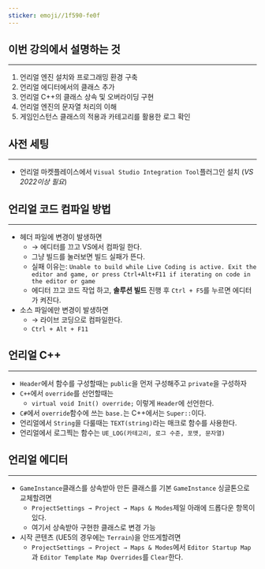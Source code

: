 ```yaml
---
sticker: emoji//1f590-fe0f
---
```

## 이번 강의에서 설명하는 것
---
1. 언리얼 엔진 설치와 프로그래밍 환경 구축
2. 언리얼 에디터에서의 클래스 추가
3. 언리얼 C++의 클래스 상속 및 오버라이딩 구현
4. 언리얼 엔진의 문자열 처리의 이해
5. 게임인스턴스 클래스의 적용과 카테고리를 활용한 로그 확인

## 사전 세팅
---
- 언리얼 마켓플레이스에서 `Visual Studio Integration Tool`플러그인 설치 (*VS 2022이상 필요*)


## 언리얼 코드 컴파일 방법
---
- 헤더 파일에 변경이 발생하면
	- → 에디터를 끄고 VS에서 컴파일 한다.
	- 그냥 빌드를 눌러보면 빌드 실패가 뜬다.
	- 실패 이유는: `Unable to build while Live Coding is active. Exit the editor and game, or press Ctrl+Alt+F11 if iterating on code in the editor or game`
	- 에디터 끄고 코드 작업 하고, **솔루션 빌드** 진행 후 `Ctrl + F5`를 누르면 에디터가 켜진다.
- 소스 파일에만 변경이 발생하면
	- → 라이브 코딩으로 컴파일한다.
	- `Ctrl + Alt + F11`


## 언리얼 C++
---
- `Header`에서 함수를 구성할때는 `public`을 먼저 구성해주고 `private`을 구성하자
- `C++`에서 `override`를 선언할때는
	- `virtual void Init() override;` 이렇게 `Header`에 선언한다.
- `C#`에서 `override`함수에 쓰는 `base.`는 C++에서는 `Super::`이다.
- 언리얼에서 `String`을 다룰때는 `TEXT(string)`라는 매크로 함수를 사용한다.
- 언리얼에서 로그찍는 함수는 `UE_LOG(카테고리, 로그 수준, 포맷, 문자열)`


## 언리얼 에디터
---
- `GameInstance`클래스를 상속받아 만든 클래스를 기본 `GameInstance` 싱글톤으로 교체할려면
	- `ProjectSettings → Project → Maps & Modes`제일 아래에 드롭다운 항목이 있다.
	- 여기서 상속받아 구현한 클래스로 변경 가능
- 시작 콘텐츠 (UE5의 경우에는 `Terrain`)을 안뜨게할려면
	- `ProjectSettings → Project → Maps & Modes`에서 `Editor Startup Map`과 `Editor Template Map Overrides`를 `Clear`한다.
